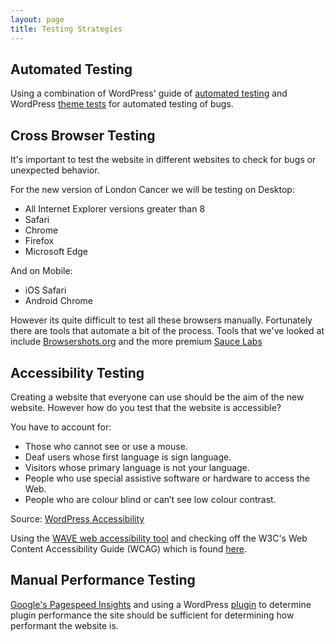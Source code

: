 ```yaml
---
layout: page
title: Testing Strategies
---
```


## Automated Testing
Using a combination of WordPress' guide of [automated testing](https://make.wordpress.org/core/handbook/testing/automated-testing/) and WordPress [theme tests](http://codex.wordpress.org/Theme_Unit_Test) for automated testing of bugs.

## Cross Browser Testing

It's important to test the website in different websites to check for bugs or unexpected behavior.

For the new version of London Cancer we will be testing on Desktop:

* All Internet Explorer versions greater than 8
* Safari
* Chrome
* Firefox
* Microsoft Edge

And on Mobile:

* iOS Safari
* Android Chrome

However its quite difficult to test all these browsers manually. Fortunately there are tools that automate a bit of the process. Tools that we've looked at include [Browsershots.org](http://browsershots.org/http://46.101.80.67/) and the more premium [Sauce Labs](https://saucelabs.com/)


## Accessibility Testing

Creating a website that everyone can use should be the aim of the new website. However how do you test that the website is accessible?

You have to account for:

* Those who cannot see or use a mouse.
* Deaf users whose first language is sign language.
* Visitors whose primary language is not your language.
* People who use special assistive software or hardware to access the Web.
* People who are colour blind or can’t see low colour contrast.

Source: [WordPress Accessibility](http://codex.wordpress.org/Accessibility)

Using the [WAVE web accessibility tool](http://wave.webaim.org/) and checking off the W3C's Web Content Accessibility Guide (WCAG) which is found [here](http://www.w3.org/WAI/WCAG20/quickref/).


## Manual Performance Testing
[Google's Pagespeed Insights](https://developers.google.com/speed/pagespeed/insights/) and using a WordPress [plugin](https://wordpress.org/plugins/p3-profiler/) to determine plugin performance the site should be sufficient for determining how performant the website is.
